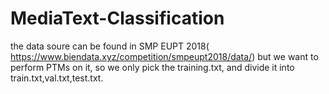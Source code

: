 # MediaText-Classification
the data soure can be found in SMP EUPT 2018( https://www.biendata.xyz/competition/smpeupt2018/data/)
but we want to perform PTMs on it, so we only pick the training.txt, and divide it into train.txt,val.txt,test.txt. 
